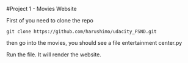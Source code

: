 #Project 1 - Movies Website

First of you need to clone the repo
```
git clone https://github.com/harushimo/udacity_FSND.git
```

then go into the movies, you should see a file entertainment center.py

Run the file.  It will render the website. 

